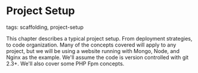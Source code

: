 # Project Setup

tags: scaffolding, project-setup

This chapter describes a typical project setup. From deployment strategies, to
code organization. Many of the concepts covered will apply to any project, but
we will be using a website running with Mongo, Node, and Nginx as the example.
We'll assume the code is version controlled with git 2.3+. We'll also cover some
PHP Fpm concepts.
